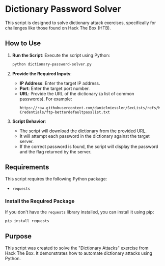# Dictionary Password Solver

This script is designed to solve dictionary attack exercises, specifically for challenges like those found on Hack The Box (HTB).

## How to Use

1. **Run the Script**:
   Execute the script using Python:
   ```bash
   python dictionary-password-solver.py
   ```

2. **Provide the Required Inputs**:
   - **IP Address**: Enter the target IP address.
   - **Port**: Enter the target port number.
   - **URL**: Provide the URL of the dictionary (a list of common passwords). For example:
     ```
     https://raw.githubusercontent.com/danielmiessler/SecLists/refs/heads/master/Passwords/Default-Credentials/ftp-betterdefaultpasslist.txt
     ```

3. **Script Behavior**:
   - The script will download the dictionary from the provided URL.
   - It will attempt each password in the dictionary against the target server.
   - If the correct password is found, the script will display the password and the flag returned by the server.

## Requirements

This script requires the following Python package:
- `requests`

### Install the Required Package
If you don't have the `requests` library installed, you can install it using pip:
```bash
pip install requests
```

## Purpose

This script was created to solve the "Dictionary Attacks" exercise from Hack The Box. It demonstrates how to automate dictionary attacks using Python.